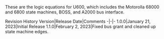 These are the logic equations for U600, which includes the Motorolla 68000 and 6800 state machines, BOSS, and A2000 bus interface.

Revision History
Version|Release Date|Comments
-|-|-
1.0.0|January 21, 2023|Initial Release
1.1.0|February 2, 2023|Fixed bus grant and cleaned up state machine edges.
